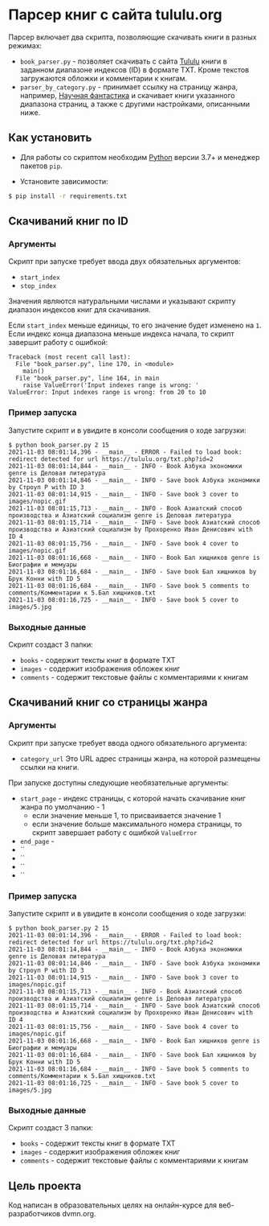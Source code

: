 # Парсер книг с сайта tululu.org

Парсер включает два скрипта, позволяющие скачивать книги в разных режимах:
- `book_parser.py` - позволяет скачивать с сайта [Tululu](https://tululu.org) книги в заданном диапазоне индексов (ID) в формате TXT. Кроме текстов загружаются обложки и комментарии к книгам.
- `parser_by_category.py` - принимает ссылку на страницу жанра, например, [Научная фантастика](https://tululu.org/l55/) и скачивает книги указанного диапазона страниц, а также с другими настройками, описанными ниже.

## Как установить

- Для работы со скриптом необходим [Python](https://www.python.org/downloads/) версии 3.7+ и менеджер пакетов `pip`.

- Установите зависимости:
```bash
$ pip install -r requirements.txt
```

## Скачиваний книг по ID

### Аргументы

Скрипт при запуске требует ввода двух обязательных аргументов:
- `start_index`
- `stop_index`

Значения являются натуральными числами и указывают скрипту диапазон индексов книг для скачивания.

Если `start_index` меньше единицы, то его значение будет изменено на `1`. Если индекс конца диапазона меньше индекса начала, то скрипт завершит работу с ошибкой:

```
Traceback (most recent call last):
  File "book_parser.py", line 170, in <module>
    main()
  File "book_parser.py", line 164, in main
    raise ValueError('Input indexes range is wrong: '
ValueError: Input indexes range is wrong: from 20 to 10
```

### Пример запуска

Запустите скрипт и в увидите в консоли сообщения о ходе загрузки:
```
$ python book_parser.py 2 15
2021-11-03 08:01:14,396 - __main__ - ERROR - Failed to load book: redirect detected for url https://tululu.org/txt.php?id=2
2021-11-03 08:01:14,844 - __main__ - INFO - Book Азбука экономики genre is Деловая литература
2021-11-03 08:01:14,846 - __main__ - INFO - Save book Азбука экономики by Строуп Р with ID 3
2021-11-03 08:01:14,915 - __main__ - INFO - Save book 3 cover to images/nopic.gif
2021-11-03 08:01:15,713 - __main__ - INFO - Book Азиатский способ производства и Азиатский социализм genre is Деловая литература
2021-11-03 08:01:15,714 - __main__ - INFO - Save book Азиатский способ производства и Азиатский социализм by Прохоренко Иван Денисович with ID 4
2021-11-03 08:01:15,756 - __main__ - INFO - Save book 4 cover to images/nopic.gif
2021-11-03 08:01:16,668 - __main__ - INFO - Book Бал хищников genre is Биографии и мемуары
2021-11-03 08:01:16,684 - __main__ - INFO - Save book Бал хищников by Брук Конни with ID 5
2021-11-03 08:01:16,684 - __main__ - INFO - Save book 5 comments to comments/Комментарии к 5.Бал хищников.txt
2021-11-03 08:01:16,725 - __main__ - INFO - Save book 5 cover to images/5.jpg
```

### Выходные данные

Скрипт создаст 3 папки:
- `books` - содержит тексты книг в формате TXT
- `images` - содержит изображения обложек книг
- `comments` - содержит текстовые файлы с комментариями к книгам

## Скачиваний книг со страницы жанра

### Аргументы

Скрипт при запуске требует ввода одного обязательного аргумента:
- `category_url`
Это URL адрес страницы жанра, на которой размещены ссылки на книги. 

При запуске доступны следующие необязательные аргументы:
- `start_page` - индекс страницы, с которой начать скачивание книг жанра по умолчанию - 1
  - если значение меньше 1, то присваивается значение 1 
  - если значение больше максимального номера страницы, то скрипт завершает работу с ошибкой `ValueError`
- `end_page` - 
- ``
- ``
- ``
- ``




### Пример запуска

Запустите скрипт и в увидите в консоли сообщения о ходе загрузки:
```
$ python book_parser.py 2 15
2021-11-03 08:01:14,396 - __main__ - ERROR - Failed to load book: redirect detected for url https://tululu.org/txt.php?id=2
2021-11-03 08:01:14,844 - __main__ - INFO - Book Азбука экономики genre is Деловая литература
2021-11-03 08:01:14,846 - __main__ - INFO - Save book Азбука экономики by Строуп Р with ID 3
2021-11-03 08:01:14,915 - __main__ - INFO - Save book 3 cover to images/nopic.gif
2021-11-03 08:01:15,713 - __main__ - INFO - Book Азиатский способ производства и Азиатский социализм genre is Деловая литература
2021-11-03 08:01:15,714 - __main__ - INFO - Save book Азиатский способ производства и Азиатский социализм by Прохоренко Иван Денисович with ID 4
2021-11-03 08:01:15,756 - __main__ - INFO - Save book 4 cover to images/nopic.gif
2021-11-03 08:01:16,668 - __main__ - INFO - Book Бал хищников genre is Биографии и мемуары
2021-11-03 08:01:16,684 - __main__ - INFO - Save book Бал хищников by Брук Конни with ID 5
2021-11-03 08:01:16,684 - __main__ - INFO - Save book 5 comments to comments/Комментарии к 5.Бал хищников.txt
2021-11-03 08:01:16,725 - __main__ - INFO - Save book 5 cover to images/5.jpg
```

### Выходные данные

Скрипт создаст 3 папки:
- `books` - содержит тексты книг в формате TXT
- `images` - содержит изображения обложек книг
- `comments` - содержит текстовые файлы с комментариями к книгам

## Цель проекта

Код написан в образовательных целях на онлайн-курсе для веб-разработчиков dvmn.org.

